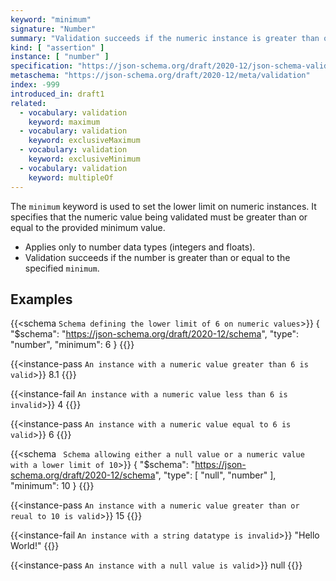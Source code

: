 ```yaml
---
keyword: "minimum"
signature: "Number"
summary: "Validation succeeds if the numeric instance is greater than or equal to the given number."
kind: [ "assertion" ]
instance: [ "number" ]
specification: "https://json-schema.org/draft/2020-12/json-schema-validation.html#section-6.2.4"
metaschema: "https://json-schema.org/draft/2020-12/meta/validation"
index: -999
introduced_in: draft1
related:
  - vocabulary: validation
    keyword: maximum
  - vocabulary: validation
    keyword: exclusiveMaximum
  - vocabulary: validation
    keyword: exclusiveMinimum
  - vocabulary: validation
    keyword: multipleOf
---
```


The `minimum` keyword is used to set the lower limit on numeric instances. It specifies that the numeric value being validated must be greater than or equal to the provided minimum value.

* Applies only to number data types (integers and floats).
* Validation succeeds if the number is greater than or equal to the specified `minimum`.

## Examples

{{<schema `Schema defining the lower limit of 6 on numeric values`>}}
{
  "$schema": "https://json-schema.org/draft/2020-12/schema",
  "type": "number",
  "minimum": 6
}
{{</schema>}}

{{<instance-pass `An instance with a numeric value greater than 6 is valid`>}}
8.1
{{</instance-pass>}}

{{<instance-fail `An instance with a numeric value less than 6 is invalid`>}}
4
{{</instance-fail>}}

{{<instance-pass `An instance with a numeric value equal to 6 is valid`>}}
6
{{</instance-pass>}}

{{<schema ` Schema allowing either a null value or a numeric value with a lower limit of 10`>}}
{
  "$schema": "https://json-schema.org/draft/2020-12/schema",
  "type": [ "null", "number" ],
  "minimum": 10
}
{{</schema>}}

{{<instance-pass `An instance with a numeric value greater than or reual to 10 is valid`>}}
15
{{</instance-pass>}}

{{<instance-fail `An instance with a string datatype is invalid`>}}
"Hello World!"
{{</instance-fail>}}

{{<instance-pass `An instance with a null value is valid`>}}
null
{{</instance-pass>}}
